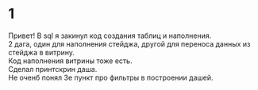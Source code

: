 # 1
Привет!
В sql я закинул код создания таблиц и наполнения.  
2 дага, один для наполнения стейджа, другой для переноса данных из стейджа в витрину.  
Код наполнения витрины тоже есть.  
Сделал принтскрин даша.  
Не оченб понял 3е пункт про фильтры в построении дашей.  